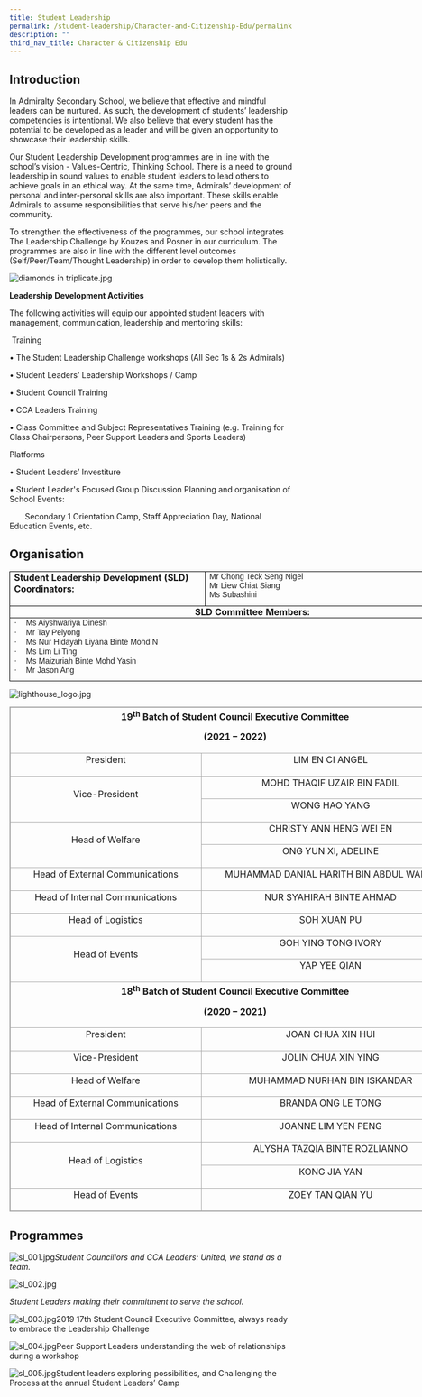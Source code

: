 ```yaml
---
title: Student Leadership
permalink: /student-leadership/Character-and-Citizenship-Edu/permalink
description: ""
third_nav_title: Character & Citizenship Edu
---
```

Introduction
------------

In Admiralty Secondary School, we believe that effective and mindful leaders can be nurtured. As such, the development of students’ leadership competencies is intentional. We also believe that every student has the potential to be developed as a leader and will be given an opportunity to showcase their leadership skills.

Our Student Leadership Development programmes are in line with the school’s vision - Values-Centric, Thinking School. There is a need to ground leadership in sound values to enable student leaders to lead others to achieve goals in an ethical way. At the same time, Admirals’ development of personal and inter-personal skills are also important. These skills enable Admirals to assume responsibilities that serve his/her peers and the community.

To strengthen the effectiveness of the programmes, our school integrates The Leadership Challenge by Kouzes and Posner in our curriculum. The programmes are also in line with the different level outcomes (Self/Peer/Team/Thought Leadership) in order to develop them holistically.

![diamonds in triplicate.jpg](https://admiraltysec.moe.edu.sg/qql/slot/u752/diamonds%20in%20triplicate.jpg)

**Leadership Development Activities**

The following activities will equip our appointed student leaders with management, communication, leadership and mentoring skills:

&nbsp;Training

• The Student Leadership Challenge workshops (All Sec 1s &amp; 2s Admirals)

• Student Leaders’ Leadership Workshops / Camp

• Student Council Training

• CCA Leaders Training

• Class Committee and Subject Representatives Training (e.g. Training for Class Chairpersons, Peer Support Leaders and Sports Leaders)

Platforms

• Student Leaders’ Investiture

• Student Leader's Focused Group Discussion Planning and organisation of School Events:&nbsp;

&nbsp; &nbsp; &nbsp; &nbsp;Secondary 1 Orientation Camp, Staff Appreciation Day, National Education Events, etc.
			 
Organisation
------------

<table style="margin: 0px; outline: 0px; padding: 0px; width: 861.938px; border-collapse: collapse; border: none;" width="0" cellpadding="0" cellspacing="0" border="1" class="MsoTableGrid"><tbody style="margin: 0px; outline: 0px; padding: 0px;"><tr style="margin: 0px; outline: 0px; padding: 0px;"><td style="margin: 0px; outline: 0px; padding: 0in 5.4pt; width: 260.75pt; border: 1pt solid windowtext;" valign="top" width="348"><p style="margin: 0px 0px 0.0001pt; outline: 0px; padding: 0px; line-height: normal;" class="MsoNormal"><b style="margin: 0px; outline: 0px; padding: 0px;"><span style="margin: 0px; outline: 0px; padding: 0px;" lang="EN-SG">Student Leadership Development (SLD) Coordinators:</span></b></p><p style="margin: 0px 0px 0.0001pt; outline: 0px; padding: 0px; line-height: normal;" class="MsoNormal"><b style="margin: 0px; outline: 0px; padding: 0px;"><span style="margin: 0px; outline: 0px; padding: 0px;" lang="EN-SG">&nbsp;</span></b></p></td><td style="margin: 0px; outline: 0px; padding: 0in 5.4pt; width: 531px; border-top: 1pt solid windowtext; border-right: 1pt solid windowtext; border-bottom: 1pt solid windowtext; border-image: initial; border-left: none;" valign="top" width="258"><p style="margin: 0px 0px 0.0001pt; outline: 0px; padding: 0px; line-height: normal; text-align: justify;" class="MsoNormal"><span style="margin: 0px; outline: 0px; padding: 0px; font-size: 10.5pt; font-family: &quot;Trebuchet MS&quot;, sans-serif; color: rgb(34, 34, 34);" lang="EN-SG">Mr Chong Teck Seng Nigel</span></p><p style="margin: 0px 0px 0.0001pt; outline: 0px; padding: 0px; line-height: normal; text-align: justify;" class="MsoNormal"><span style="margin: 0px; outline: 0px; padding: 0px; font-size: 10.5pt; font-family: &quot;Trebuchet MS&quot;, sans-serif; color: rgb(34, 34, 34);" lang="EN-SG">Mr Liew Chiat Siang</span></p><p style="margin: 0px 0px 0.0001pt; outline: 0px; padding: 0px; line-height: normal; text-align: justify;" class="MsoNormal"><span style="margin: 0px; outline: 0px; padding: 0px; font-size: 10.5pt; font-family: &quot;Trebuchet MS&quot;, sans-serif; color: rgb(34, 34, 34);" lang="EN-SG">Ms Subashini<span style="margin: 0px; outline: 0px; padding: 0px; background: rgb(242, 249, 255);"></span></span></p></td></tr><tr style="margin: 0px; outline: 0px; padding: 0px;"><td style="margin: 0px; outline: 0px; padding: 0in 5.4pt; width: 454.25pt; border-right: 1pt solid windowtext; border-bottom: 1pt solid windowtext; border-left: 1pt solid windowtext; border-image: initial; border-top: none;" valign="top" colspan="2" width="606"><p style="margin: 0px 0px 0.0001pt; outline: 0px; padding: 0px; line-height: normal; text-align: center;" align="center" class="MsoNormal"><b style="margin: 0px; outline: 0px; padding: 0px;"><span style="margin: 0px; outline: 0px; padding: 0px;" lang="EN-SG">SLD Committee Members:</span></b><span style="margin: 0px; outline: 0px; padding: 0px; font-size: 10.5pt; font-family: &quot;Trebuchet MS&quot;, sans-serif; color: rgb(34, 34, 34); background: rgb(242, 249, 255);" lang="EN-SG"></span></p></td></tr><tr style="margin: 0px; outline: 0px; padding: 0px;"><td style="margin: 0px; outline: 0px; padding: 0in 5.4pt; width: 454.25pt; border-right: 1pt solid windowtext; border-bottom: 1pt solid windowtext; border-left: 1pt solid windowtext; border-image: initial; border-top: none;" valign="top" colspan="2" width="606"><p style="margin: 0in 0in 0.0001pt 0.25in; outline: 0px; padding: 0px; line-height: normal; text-indent: -0.25in;" class="MsoListParagraphCxSpFirst"><span style="margin: 0px; outline: 0px; padding: 0px; font-size: 10.5pt; font-family: Symbol; color: rgb(34, 34, 34);" lang="EN-SG">·<span style="margin: 0px; outline: 0px; padding: 0px; font-variant-numeric: normal; font-variant-east-asian: normal; font-stretch: normal; font-size: 7pt; line-height: normal; font-family: &quot;Times New Roman&quot;;">&nbsp;&nbsp;&nbsp;&nbsp;&nbsp;&nbsp;<span>&nbsp;</span></span></span><span style="margin: 0px; outline: 0px; padding: 0px; font-size: 10.5pt; font-family: &quot;Trebuchet MS&quot;, sans-serif; color: rgb(34, 34, 34);" lang="EN-SG">Ms Aiyshwariya Dinesh</span></p><p style="margin: 0in 0in 0.0001pt 0.25in; outline: 0px; padding: 0px; line-height: normal; text-indent: -0.25in;" class="MsoListParagraphCxSpMiddle"><span style="margin: 0px; outline: 0px; padding: 0px; font-size: 10.5pt; font-family: Symbol; color: rgb(34, 34, 34);" lang="EN-SG">·<span style="margin: 0px; outline: 0px; padding: 0px; font-variant-numeric: normal; font-variant-east-asian: normal; font-stretch: normal; font-size: 7pt; line-height: normal; font-family: &quot;Times New Roman&quot;;">&nbsp;&nbsp;&nbsp;&nbsp;&nbsp;&nbsp;<span>&nbsp;</span></span></span><span style="margin: 0px; outline: 0px; padding: 0px; font-size: 10.5pt; font-family: &quot;Trebuchet MS&quot;, sans-serif; color: rgb(34, 34, 34);" lang="EN-SG">Mr Tay Peiyong&nbsp;</span></p><p style="margin: 0in 0in 0.0001pt 0.25in; outline: 0px; padding: 0px; line-height: normal; text-indent: -0.25in;" class="MsoListParagraphCxSpMiddle"><span style="margin: 0px; outline: 0px; padding: 0px; font-size: 10.5pt; font-family: Symbol; color: rgb(34, 34, 34);" lang="EN-SG">·<span style="margin: 0px; outline: 0px; padding: 0px; font-variant-numeric: normal; font-variant-east-asian: normal; font-stretch: normal; font-size: 7pt; line-height: normal; font-family: &quot;Times New Roman&quot;;">&nbsp;&nbsp;&nbsp;&nbsp;&nbsp;&nbsp;<span>&nbsp;</span></span></span><span style="margin: 0px; outline: 0px; padding: 0px; font-size: 10.5pt; font-family: &quot;Trebuchet MS&quot;, sans-serif; color: rgb(34, 34, 34);" lang="EN-SG">Ms Nur Hidayah Liyana Binte Mohd N</span></p><p style="margin: 0in 0in 0.0001pt 0.25in; outline: 0px; padding: 0px; line-height: normal; text-indent: -0.25in;" class="MsoListParagraphCxSpMiddle"><span style="margin: 0px; outline: 0px; padding: 0px; font-size: 10.5pt; font-family: Symbol; color: rgb(34, 34, 34);" lang="EN-SG">·<span style="margin: 0px; outline: 0px; padding: 0px; font-variant-numeric: normal; font-variant-east-asian: normal; font-stretch: normal; font-size: 7pt; line-height: normal; font-family: &quot;Times New Roman&quot;;">&nbsp;&nbsp;&nbsp;&nbsp;&nbsp;&nbsp;<span>&nbsp;</span></span></span><span style="margin: 0px; outline: 0px; padding: 0px; font-size: 10.5pt; font-family: &quot;Trebuchet MS&quot;, sans-serif; color: rgb(34, 34, 34);" lang="EN-SG">Ms Lim Li Ting</span></p><p style="margin: 0in 0in 0.0001pt 0.25in; outline: 0px; padding: 0px; line-height: normal; text-indent: -0.25in;" class="MsoListParagraphCxSpMiddle"><span style="margin: 0px; outline: 0px; padding: 0px; font-size: 10.5pt; font-family: Symbol; color: rgb(34, 34, 34);" lang="EN-SG">·<span style="margin: 0px; outline: 0px; padding: 0px; font-variant-numeric: normal; font-variant-east-asian: normal; font-stretch: normal; font-size: 7pt; line-height: normal; font-family: &quot;Times New Roman&quot;;">&nbsp;&nbsp;&nbsp;&nbsp;&nbsp;&nbsp;<span>&nbsp;</span></span></span><span style="margin: 0px; outline: 0px; padding: 0px; font-size: 10.5pt; font-family: &quot;Trebuchet MS&quot;, sans-serif; color: rgb(34, 34, 34);" lang="EN-SG">Ms Maizuriah Binte Mohd Yasin</span></p><p style="margin: 0in 0in 8pt 0.25in; outline: 0px; padding: 0px; line-height: 14.98px; text-indent: -0.25in;" class="MsoListParagraphCxSpLast"><span style="margin: 0px; outline: 0px; padding: 0px; font-size: 10.5pt; line-height: 14.98px; font-family: Symbol; color: rgb(34, 34, 34);" lang="EN-SG">·<span style="margin: 0px; outline: 0px; padding: 0px; font-variant-numeric: normal; font-variant-east-asian: normal; font-stretch: normal; font-size: 7pt; line-height: normal; font-family: &quot;Times New Roman&quot;;">&nbsp;&nbsp;&nbsp;&nbsp;&nbsp;&nbsp;<span>&nbsp;</span></span></span><span style="margin: 0px; outline: 0px; padding: 0px; font-size: 10.5pt; line-height: 14.98px; font-family: &quot;Trebuchet MS&quot;, sans-serif; color: rgb(34, 34, 34);" lang="EN-SG">Mr Jason Ang<span style="margin: 0px; outline: 0px; padding: 0px; background: rgb(242, 249, 255);"></span></span></p></td></tr></tbody></table>

![lighthouse_logo.jpg](https://admiraltysec.moe.edu.sg/qql/slot/u752/2021/uploads/lighthouse_logo.jpg)  

<table style="margin: auto; outline: 0px; padding: 0px; border-collapse: collapse; clear: both; border: 1px solid rgb(170, 170, 170); width: 800.667px;" class="ive_eobj_center iveo_table ives_tab_simple3"><tbody style="margin: 0px; outline: 0px; padding: 0px;" class=""><tr style="margin: 0px; outline: 0px; padding: 0px;" class=""><td style="margin: 0px; outline: 0px; padding: 2px; text-align: center; border: 1px solid rgb(170, 170, 170); width: 800px;" class="" colspan="2" width="471"><p style="margin: 0px 0px 1em; outline: 0px; padding: 0px; line-height: 19.6px;" align="center" class=""><span style="margin: 0px; outline: 0px; padding: 0px;" class=""><span style="margin: 0px; outline: 0px; padding: 0px;" class=""><b style="margin: 0px; outline: 0px; padding: 0px;">19<sup style="margin: 0px; outline: 0px; padding: 0px;" class="">th</sup><span>&nbsp;</span>Batch of Student Council Executive Committee</b></span></span></p><p style="margin: 0px 0px 1em; outline: 0px; padding: 0px; line-height: 19.6px;" align="center" class=""><span style="margin: 0px; outline: 0px; padding: 0px;" class=""><span style="margin: 0px; outline: 0px; padding: 0px;" class=""><b style="margin: 0px; outline: 0px; padding: 0px;">(2021 – 2022)</b></span></span><span style="margin: 0px; outline: 0px; padding: 0px;" class=""></span></p></td></tr><tr style="margin: 0px; outline: 0px; padding: 0px;" class=""><td style="margin: 0px; outline: 0px; padding: 2px; text-align: center; border: 1px solid rgb(170, 170, 170);" class="" width="199"><p style="margin: 0px 0px 1em; outline: 0px; padding: 0px; line-height: 19.6px;" class=""><span style="margin: 0px; outline: 0px; padding: 0px;" class="">President</span></p></td><td style="margin: 0px; outline: 0px; padding: 2px; text-align: center; border: 1px solid rgb(170, 170, 170);" class="" width="272"><p style="margin: 0px 0px 1em; outline: 0px; padding: 0px; line-height: 19.6px;" class=""><span style="margin: 0px; outline: 0px; padding: 0px;" class="">LIM EN CI ANGEL</span></p></td></tr><tr style="margin: 0px; outline: 0px; padding: 0px;" class=""><td style="margin: 0px; outline: 0px; padding: 2px; text-align: center; border: 1px solid rgb(170, 170, 170);" class="" rowspan="2" width="199"><p style="margin: 0px 0px 1em; outline: 0px; padding: 0px; line-height: 19.6px;" class=""><span style="margin: 0px; outline: 0px; padding: 0px;" class="">Vice-President</span></p></td><td style="margin: 0px; outline: 0px; padding: 2px; text-align: center; border: 1px solid rgb(170, 170, 170);" class="" width="272"><p style="margin: 0px 0px 1em; outline: 0px; padding: 0px; line-height: 19.6px;" class=""><span style="margin: 0px; outline: 0px; padding: 0px;" class="">MOHD THAQIF UZAIR BIN FADIL</span></p></td></tr><tr style="margin: 0px; outline: 0px; padding: 0px;" class=""><td style="margin: 0px; outline: 0px; padding: 2px; text-align: center; border: 1px solid rgb(170, 170, 170);" class="" width="272"><p style="margin: 0px 0px 1em; outline: 0px; padding: 0px; line-height: 19.6px;" class=""><span style="margin: 0px; outline: 0px; padding: 0px;" class="">WONG HAO YANG</span></p></td></tr><tr style="margin: 0px; outline: 0px; padding: 0px;" class=""><td style="margin: 0px; outline: 0px; padding: 2px; text-align: center; border: 1px solid rgb(170, 170, 170);" class="" rowspan="2" width="199"><p style="margin: 0px 0px 1em; outline: 0px; padding: 0px; line-height: 19.6px;" class=""><span style="margin: 0px; outline: 0px; padding: 0px;" class="">Head of Welfare</span></p></td><td style="margin: 0px; outline: 0px; padding: 2px; text-align: center; border: 1px solid rgb(170, 170, 170);" class="" width="272"><p style="margin: 0px 0px 1em; outline: 0px; padding: 0px; line-height: 19.6px;" class=""><span style="margin: 0px; outline: 0px; padding: 0px;" class="">CHRISTY ANN HENG WEI EN</span></p></td></tr><tr style="margin: 0px; outline: 0px; padding: 0px;" class=""><td style="margin: 0px; outline: 0px; padding: 2px; text-align: center; border: 1px solid rgb(170, 170, 170);" class="" width="272"><p style="margin: 0px 0px 1em; outline: 0px; padding: 0px; line-height: 19.6px;" class=""><span style="margin: 0px; outline: 0px; padding: 0px;" class="">ONG YUN XI, ADELINE</span></p></td></tr><tr style="margin: 0px; outline: 0px; padding: 0px;" class=""><td style="margin: 0px; outline: 0px; padding: 2px; text-align: center; border: 1px solid rgb(170, 170, 170);" class="" width="199"><p style="margin: 0px 0px 1em; outline: 0px; padding: 0px; line-height: 19.6px;" class=""><span style="margin: 0px; outline: 0px; padding: 0px;" class="">Head of External Communications</span></p></td><td style="margin: 0px; outline: 0px; padding: 2px; text-align: center; border: 1px solid rgb(170, 170, 170);" class="" width="272"><p style="margin: 0px 0px 1em; outline: 0px; padding: 0px; line-height: 19.6px;" class=""><span style="margin: 0px; outline: 0px; padding: 0px;" class="">MUHAMMAD DANIAL HARITH BIN ABDUL WAHID</span></p></td></tr><tr style="margin: 0px; outline: 0px; padding: 0px;" class=""><td style="margin: 0px; outline: 0px; padding: 2px; text-align: center; border: 1px solid rgb(170, 170, 170);" class="" width="199"><p style="margin: 0px 0px 1em; outline: 0px; padding: 0px; line-height: 19.6px;" class=""><span style="margin: 0px; outline: 0px; padding: 0px;" class="">Head of Internal Communications</span></p></td><td style="margin: 0px; outline: 0px; padding: 2px; text-align: center; border: 1px solid rgb(170, 170, 170);" class="" width="272"><p style="margin: 0px 0px 1em; outline: 0px; padding: 0px; line-height: 19.6px;" class=""><span style="margin: 0px; outline: 0px; padding: 0px;" class="">NUR SYAHIRAH BINTE AHMAD</span></p></td></tr><tr style="margin: 0px; outline: 0px; padding: 0px;" class=""><td style="margin: 0px; outline: 0px; padding: 2px; text-align: center; border: 1px solid rgb(170, 170, 170);" class="" width="199"><p style="margin: 0px 0px 1em; outline: 0px; padding: 0px; line-height: 19.6px;" class=""><span style="margin: 0px; outline: 0px; padding: 0px;" class="">Head of Logistics</span></p></td><td style="margin: 0px; outline: 0px; padding: 2px; text-align: center; border: 1px solid rgb(170, 170, 170);" class="" width="272"><p style="margin: 0px 0px 1em; outline: 0px; padding: 0px; line-height: 19.6px;" class=""><span style="margin: 0px; outline: 0px; padding: 0px;" class="">SOH XUAN PU</span></p></td></tr><tr style="margin: 0px; outline: 0px; padding: 0px;" class=""><td style="margin: 0px; outline: 0px; padding: 2px; text-align: center; border: 1px solid rgb(170, 170, 170);" class="" rowspan="2" width="199"><p style="margin: 0px 0px 1em; outline: 0px; padding: 0px; line-height: 19.6px;" class=""><span style="margin: 0px; outline: 0px; padding: 0px;" class="">Head of Events</span></p></td><td style="margin: 0px; outline: 0px; padding: 2px; text-align: center; border: 1px solid rgb(170, 170, 170);" class="" width="272"><p style="margin: 0px 0px 1em; outline: 0px; padding: 0px; line-height: 19.6px;" class=""><span style="margin: 0px; outline: 0px; padding: 0px;" class="">GOH YING TONG IVORY</span></p></td></tr><tr style="margin: 0px; outline: 0px; padding: 0px;" class=""><td style="margin: 0px; outline: 0px; padding: 2px; text-align: center; border: 1px solid rgb(170, 170, 170);" class="" width="272"><p style="margin: 0px 0px 1em; outline: 0px; padding: 0px; line-height: 19.6px;" class=""><span style="margin: 0px; outline: 0px; padding: 0px;" class="">YAP YEE QIAN</span></p></td></tr><tr style="margin: 0px; outline: 0px; padding: 0px;" class=""><td style="margin: 0px; outline: 0px; padding: 2px; text-align: center; border: 1px solid rgb(170, 170, 170);" class="" colspan="2" width="471"><p style="margin: 0px 0px 1em; outline: 0px; padding: 0px; line-height: 19.6px;" align="center" class=""><b style="margin: 0px; outline: 0px; padding: 0px;" class=""><span style="margin: 0px; outline: 0px; padding: 0px;" class="">18<sup style="margin: 0px; outline: 0px; padding: 0px;" class="">th</sup><span>&nbsp;</span>Batch of Student Council Executive Committee</span></b></p><p style="margin: 0px 0px 1em; outline: 0px; padding: 0px; line-height: 19.6px;" align="center" class=""><b style="margin: 0px; outline: 0px; padding: 0px;" class=""><span style="margin: 0px; outline: 0px; padding: 0px;" class="">(2020 – 2021)</span></b><span style="margin: 0px; outline: 0px; padding: 0px;" class=""></span></p></td></tr><tr style="margin: 0px; outline: 0px; padding: 0px;" class=""><td style="margin: 0px; outline: 0px; padding: 2px; text-align: center; border: 1px solid rgb(170, 170, 170);" class="" width="199"><p style="margin: 0px 0px 1em; outline: 0px; padding: 0px; line-height: 19.6px;" class=""><span style="margin: 0px; outline: 0px; padding: 0px;" class="">President</span></p></td><td style="margin: 0px; outline: 0px; padding: 2px; text-align: center; border: 1px solid rgb(170, 170, 170);" class="" width="272"><p style="margin: 0px 0px 1em; outline: 0px; padding: 0px; line-height: 19.6px;" class=""><span style="margin: 0px; outline: 0px; padding: 0px;" class="">JOAN CHUA XIN HUI</span></p></td></tr><tr style="margin: 0px; outline: 0px; padding: 0px;" class=""><td style="margin: 0px; outline: 0px; padding: 2px; text-align: center; border: 1px solid rgb(170, 170, 170);" class="" width="199"><p style="margin: 0px 0px 1em; outline: 0px; padding: 0px; line-height: 19.6px;" class=""><span style="margin: 0px; outline: 0px; padding: 0px;" class="">Vice-President</span></p></td><td style="margin: 0px; outline: 0px; padding: 2px; text-align: center; border: 1px solid rgb(170, 170, 170);" class="" width="272"><p style="margin: 0px 0px 1em; outline: 0px; padding: 0px; line-height: 19.6px;" class=""><span style="margin: 0px; outline: 0px; padding: 0px;" class="">JOLIN CHUA XIN YING</span></p></td></tr><tr style="margin: 0px; outline: 0px; padding: 0px;" class=""><td style="margin: 0px; outline: 0px; padding: 2px; text-align: center; border: 1px solid rgb(170, 170, 170);" class="" width="199"><p style="margin: 0px 0px 1em; outline: 0px; padding: 0px; line-height: 19.6px;" class=""><span style="margin: 0px; outline: 0px; padding: 0px;" class="">Head of Welfare</span></p></td><td style="margin: 0px; outline: 0px; padding: 2px; text-align: center; border: 1px solid rgb(170, 170, 170);" class="" width="272"><p style="margin: 0px 0px 1em; outline: 0px; padding: 0px; line-height: 19.6px;" class=""><span style="margin: 0px; outline: 0px; padding: 0px;" class="">MUHAMMAD NURHAN BIN ISKANDAR</span></p></td></tr><tr style="margin: 0px; outline: 0px; padding: 0px;" class=""><td style="margin: 0px; outline: 0px; padding: 2px; text-align: center; border: 1px solid rgb(170, 170, 170);" class="" width="199"><p style="margin: 0px 0px 1em; outline: 0px; padding: 0px; line-height: 19.6px;" class=""><span style="margin: 0px; outline: 0px; padding: 0px;" class="">Head of External Communications</span></p></td><td style="margin: 0px; outline: 0px; padding: 2px; text-align: center; border: 1px solid rgb(170, 170, 170);" class="" width="272"><p style="margin: 0px 0px 1em; outline: 0px; padding: 0px; line-height: 19.6px;" class=""><span style="margin: 0px; outline: 0px; padding: 0px;" class="">BRANDA ONG LE TONG</span></p></td></tr><tr style="margin: 0px; outline: 0px; padding: 0px;" class=""><td style="margin: 0px; outline: 0px; padding: 2px; text-align: center; border: 1px solid rgb(170, 170, 170);" class="" width="199"><p style="margin: 0px 0px 1em; outline: 0px; padding: 0px; line-height: 19.6px;" class=""><span style="margin: 0px; outline: 0px; padding: 0px;" class="">Head of Internal Communications</span></p></td><td style="margin: 0px; outline: 0px; padding: 2px; text-align: center; border: 1px solid rgb(170, 170, 170);" class="" width="272"><p style="margin: 0px 0px 1em; outline: 0px; padding: 0px; line-height: 19.6px;" class=""><span style="margin: 0px; outline: 0px; padding: 0px;" class="">JOANNE LIM YEN PENG</span></p></td></tr><tr style="margin: 0px; outline: 0px; padding: 0px;" class=""><td style="margin: 0px; outline: 0px; padding: 2px; text-align: center; border: 1px solid rgb(170, 170, 170);" class="" rowspan="2" width="199"><p style="margin: 0px 0px 1em; outline: 0px; padding: 0px; line-height: 19.6px;" class=""><span style="margin: 0px; outline: 0px; padding: 0px;" class="">Head of Logistics</span></p></td><td style="margin: 0px; outline: 0px; padding: 2px; text-align: center; border: 1px solid rgb(170, 170, 170);" class="" width="272"><p style="margin: 0px 0px 1em; outline: 0px; padding: 0px; line-height: 19.6px;" class=""><span style="margin: 0px; outline: 0px; padding: 0px;" class="">ALYSHA TAZQIA BINTE ROZLIANNO</span></p></td></tr><tr style="margin: 0px; outline: 0px; padding: 0px;" class=""><td style="margin: 0px; outline: 0px; padding: 2px; text-align: center; border: 1px solid rgb(170, 170, 170);" class="" width="272"><p style="margin: 0px 0px 1em; outline: 0px; padding: 0px; line-height: 19.6px;" class=""><span style="margin: 0px; outline: 0px; padding: 0px;" class="">KONG JIA YAN</span></p></td></tr><tr style="margin: 0px; outline: 0px; padding: 0px;" class=""><td style="margin: 0px; outline: 0px; padding: 2px; text-align: center; border: 1px solid rgb(170, 170, 170);" class="" width="199"><p style="margin: 0px 0px 1em; outline: 0px; padding: 0px; line-height: 19.6px;" class=""><span style="margin: 0px; outline: 0px; padding: 0px;" class="">Head of Events</span></p></td><td style="margin: 0px; outline: 0px; padding: 2px; text-align: center; border: 1px solid rgb(170, 170, 170);" class="" width="272"><p style="margin: 0px 0px 1em; outline: 0px; padding: 0px; line-height: 19.6px;" class=""><span style="margin: 0px; outline: 0px; padding: 0px;" class="">ZOEY TAN QIAN YU</span></p></td></tr></tbody></table>

Programmes
----------

  

![sl_001.jpg](https://admiraltysec.moe.edu.sg/qql/slot/u752/Student%20Development%20&amp;%20Learning%20for%20Life/CCE/Student%20Leadership/sl_001.jpg)_Student Councillors and CCA Leaders: United, we stand as a team._&nbsp;

![sl_002.jpg](https://admiraltysec.moe.edu.sg/qql/slot/u752/Student%20Development%20&amp;%20Learning%20for%20Life/CCE/Student%20Leadership/sl_002.jpg)

_Student Leaders making their commitment to serve the school._&nbsp;

![sl_003.jpg](https://admiraltysec.moe.edu.sg/qql/slot/u752/Student%20Development%20&amp;%20Learning%20for%20Life/CCE/Student%20Leadership/sl_003.jpg)2019 17th&nbsp;Student Council Executive Committee, always ready to embrace the Leadership Challenge

![sl_004.jpg](https://admiraltysec.moe.edu.sg/qql/slot/u752/Student%20Development%20&amp;%20Learning%20for%20Life/CCE/Student%20Leadership/sl_004.jpg)Peer Support Leaders understanding the web of relationships during a workshop  

![sl_005.jpg](https://admiraltysec.moe.edu.sg/qql/slot/u752/Student%20Development%20&amp;%20Learning%20for%20Life/CCE/Student%20Leadership/sl_005.jpg)Student leaders exploring possibilities, and Challenging the Process at the annual Student Leaders’ Camp